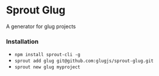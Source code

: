 # Sprout Glug

A generator for glug projects

### Installation

- `npm install sprout-cli -g`
- `sprout add glug git@github.com:glugjs/sprout-glug.git`
- `sprout new glug myproject `

